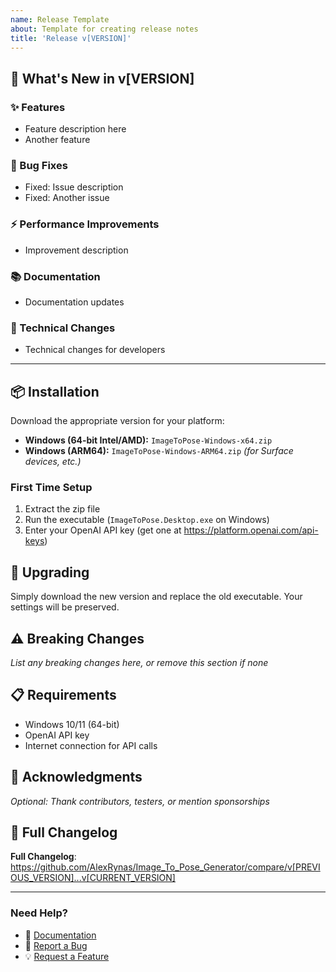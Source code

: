 ```yaml
---
name: Release Template
about: Template for creating release notes
title: 'Release v[VERSION]'
---
```


## 🎉 What's New in v[VERSION]

### ✨ Features
- Feature description here
- Another feature

### 🐛 Bug Fixes
- Fixed: Issue description
- Fixed: Another issue

### ⚡ Performance Improvements
- Improvement description

### 📚 Documentation
- Documentation updates

### 🔧 Technical Changes
- Technical changes for developers

---

## 📦 Installation

Download the appropriate version for your platform:

- **Windows (64-bit Intel/AMD):** `ImageToPose-Windows-x64.zip`
- **Windows (ARM64):** `ImageToPose-Windows-ARM64.zip` *(for Surface devices, etc.)*

### First Time Setup
1. Extract the zip file
2. Run the executable (`ImageToPose.Desktop.exe` on Windows)
3. Enter your OpenAI API key (get one at https://platform.openai.com/api-keys)

## 🔄 Upgrading

Simply download the new version and replace the old executable. Your settings will be preserved.

## ⚠️ Breaking Changes

*List any breaking changes here, or remove this section if none*

## 📋 Requirements

- Windows 10/11 (64-bit)
- OpenAI API key
- Internet connection for API calls

## 🙏 Acknowledgments

*Optional: Thank contributors, testers, or mention sponsorships*

## 📝 Full Changelog

**Full Changelog**: https://github.com/AlexRynas/Image_To_Pose_Generator/compare/v[PREVIOUS_VERSION]...v[CURRENT_VERSION]

---

### Need Help?

- 📖 [Documentation](https://github.com/AlexRynas/Image_To_Pose_Generator/blob/main/README.md)
- 🐛 [Report a Bug](https://github.com/AlexRynas/Image_To_Pose_Generator/issues/new)
- 💡 [Request a Feature](https://github.com/AlexRynas/Image_To_Pose_Generator/issues/new)
